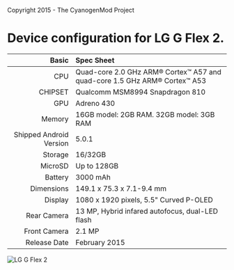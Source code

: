 Copyright 2015 - The CyanogenMod Project

Device configuration for LG G Flex 2.
=====================================

Basic   | Spec Sheet
-------:|:-------------------------
CPU     | Quad-core 2.0 GHz ARM® Cortex™ A57 and quad-core 1.5 GHz ARM® Cortex™ A53
CHIPSET | Qualcomm MSM8994 Snapdragon 810
GPU     | Adreno 430
Memory  | 16GB model: 2GB RAM. 32GB model: 3GB RAM
Shipped Android Version | 5.0.1
Storage | 16/32GB
MicroSD | Up to 128GB
Battery | 3000 mAh
Dimensions | 149.1 x 75.3 x 7.1-9.4 mm
Display | 1080 x 1920 pixels, 5.5" Curved P-OLED
Rear Camera  | 13 MP, Hybrid infared autofocus, dual-LED flash
Front Camera | 2.1 MP
Release Date | February 2015


![LG G Flex 2](http://82792539.r.lightningbase-cdn.com/wp-content/uploads/2015/01/G-Flex2_1.jpg "LG G Flex 2")
